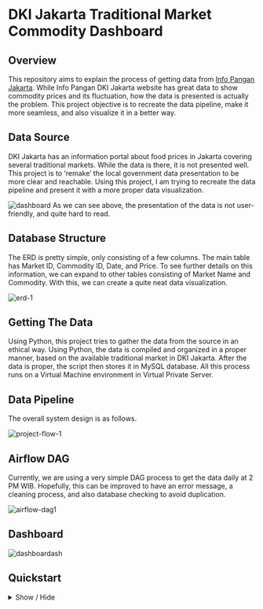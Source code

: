 # DKI Jakarta Traditional Market Commodity Dashboard

## Overview
This repository aims to explain the process of getting data from [Info Pangan Jakarta](https://infopangan.jakarta.go.id/). While Info Pangan DKI Jakarta website has great data to show commodity prices and its fluctuation, how the data is presented is actually the problem. This project objective is to recreate the data pipeline, make it more seamless, and also visualize it in a better way.

## Data Source
DKI Jakarta has an information portal about food prices in Jakarta covering several traditional markets. While the data is there, it is not presented well. This project is to ‘remake’ the local government data presentation to be more clear and reachable. Using this project, I am trying to recreate the data pipeline and present it with a more proper data visualization.

![dashboard](https://github.com/monsterikan/dkicommodityprice/assets/57279779/baab90bf-4508-4b77-b9fe-cc72678e88b5)
As we can see above, the presentation of the data is not user-friendly, and quite hard to read.

## Database Structure
The ERD is pretty simple, only consisting of a few columns. The main table has Market ID, Commodity ID, Date, and Price. To see further details on this information, we can expand to other tables consisting of Market Name and Commodity. With this, we can create a quite neat data visualization.

![erd-1](https://github.com/monsterikan/dkicommodityprice/assets/57279779/9803f879-53f5-4b6c-b344-cffec9fc0948)


## Getting The Data
Using Python, this project tries to gather the data from the source in an ethical way. Using Python, the data is compiled and organized in a proper manner, based on the available traditional market in DKI Jakarta. After the data is proper, the script then stores it in MySQL database. All this process runs on a Virtual Machine environment in Virtual Private Server.

## Data Pipeline
The overall system design is as follows. 

![project-flow-1](https://github.com/monsterikan/dkicommodityprice/assets/57279779/66f77c63-6df9-4e72-9afd-ae5976896b66)

## Airflow DAG
Currently, we are using a very simple DAG process to get the data daily at 2 PM WIB. Hopefully, this can be improved to have an error message, a cleaning process, and also database checking to avoid duplication.

![airflow-dag1](https://github.com/monsterikan/dkicommodityprice/assets/57279779/7ae7b112-5181-404a-8e8d-8c5a3f338e9f)

## Dashboard
![dashboardash](https://github.com/monsterikan/dkicommodityprice/assets/57279779/f117dee3-d622-4026-9862-19305d733af7)



## Quickstart
<details>
  <summary>Show / Hide</summary>
  
  This is a shorter guide for starting Airflow in Docker. For a more detailed version, check here [Running Airflow in Docker](https://airflow.apache.org/docs/apache-airflow/stable/howto/docker-compose/index.html).
</details>
